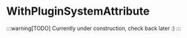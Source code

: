 ﻿
# WithPluginSystemAttribute

:::warning[TODO]
Currently under construction, check back later :)
:::

